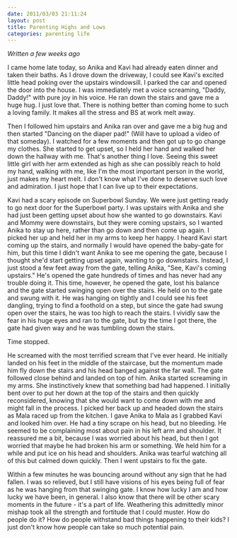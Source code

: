 ```yaml
---
date: 2011/03/03 21:11:24
layout: post
title: Parenting Highs and Lows
categories: parenting life
---
```


*Written a few weeks ago*

I came home late today, so Anika and Kavi had already eaten dinner and
taken their baths. As I drove down the driveway, I could see Kavi's
excited little head poking over the upstairs windowsill. I parked the
car and opened the door into the house. I was immediately met a voice
screaming, "Daddy, Daddy!" with pure joy in his voice. He ran down the
stairs and gave me a huge hug. I just love that. There is nothing
better than coming home to such a loving family. It makes all the
stress and BS at work melt away.

Then I followed him upstairs and Anika ran over and gave me a big hug
and then started "Dancing on the diaper pad!" (Will have to upload a
video of that someday). I watched for a few moments and then got up to
go change my clothes. She started to get upset, so I held her hand and
walked her down the hallway with me. That's another thing I
love. Seeing this sweet little girl with her arm extended as high as
she can possibly reach to hold my hand, walking with me, like I'm the
most important person in the world, just makes my heart melt. I don't
know what I've done to deserve such love and admiration. I just hope
that I can live up to their expectations.

Kavi had a scary episode on Superbowl Sunday. We were just getting
ready to go next door for the Superbowl party. I was upstairs with
Anika and she had just been getting upset about how she wanted to go
downstairs. Kavi and Mommy were downstairs, but they were coming
upstairs, so I wanted Anika to stay up here, rather than go down and
then come up again. I picked her up and held her in my arms to keep
her happy. I heard Kavi start coming up the stairs, and normally I
would have opened the baby-gate for him, but this time I didn't want
Anika to see me opening the gate, because I thought she'd start
getting upset again, wanting to go downstairs. Instead, I just stood a
few feet away from the gate, telling Anika, "See, Kavi's coming
upstairs." He's opened the gate hundreds of times and has never had
any trouble doing it. This time, however, he opened the gate, lost his
balance and the gate started swinging open over the stairs. He held on
to the gate and swung with it. He was hanging on tightly and I could
see his feet dangling, trying to find a foothold on a step, but since
the gate had swung open over the stairs, he was too high to reach the
stairs. I vividly saw the fear in his huge eyes and ran to the gate,
but by the time I got there, the gate had given way and he was
tumbling down the stairs. 

Time stopped. 

He screamed with the most terrified scream that I've ever heard. He
initially landed on his feet in the middle of the staircase, but the
momentum made him fly down the stairs and his head banged against the
far wall. The gate followed close behind and landed on top of
him. Anika started screaming in my arms. She instinctively knew that
something bad had happened. I initially bent over to put her down at
the top of the stairs and then quickly reconsidered, knowing that she
would want to come down with me and might fall in the process. I
picked her back up and headed down the stairs as Mala raced up from
the kitchen. I gave Anika to Mala as I grabbed Kavi and looked him
over. He had a tiny scrape on his head, but no bleeding. He seemed to
be complaining most about pain in his left arm and shoulder. It
reassured me a bit, because I was worried about his head, but then I
got worried that maybe he had broken his arm or something. We held him
for a while and put ice on his head and shoulders. Anika was tearful
watching all of this but calmed down quickly. Then I went upstairs to
fix the gate. 

Within a few minutes he was bouncing around without any sign that he
had fallen. I was so relieved, but I still have visions of his eyes
being full of fear as he was hanging from that swinging gate. I know
how lucky I am and how lucky we have been, in general. I also know
that there will be other scary moments in the future - it's a part of
life. Weathering this admittedly minor mishap took all the strength
and fortitude that I could muster. How do people do it? How do people
withstand bad things happening to their kids? I just don't know how
people can take so much potential pain. 

